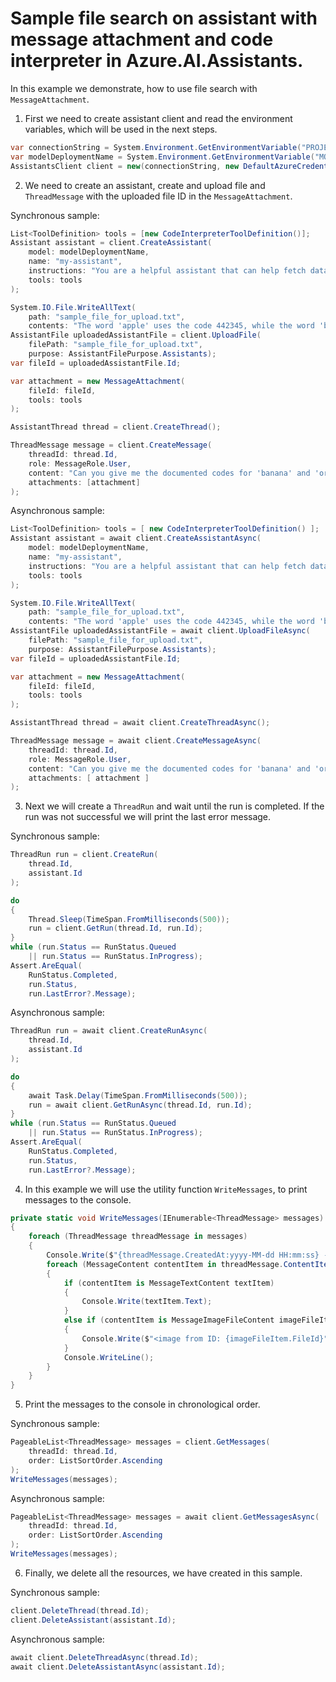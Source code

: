 # Sample file search on assistant with message attachment and code interpreter in Azure.AI.Assistants.

In this example we demonstrate, how to use file search with `MessageAttachment`.

1. First we need to create assistant client and read the environment variables, which will be used in the next steps.
```C# Snippet:AssistantsCodeInterpreterFileAttachment_CreateClient
var connectionString = System.Environment.GetEnvironmentVariable("PROJECT_CONNECTION_STRING");
var modelDeploymentName = System.Environment.GetEnvironmentVariable("MODEL_DEPLOYMENT_NAME");
AssistantsClient client = new(connectionString, new DefaultAzureCredential());
```

2. We need to create an assistant, create and upload file and `ThreadMessage` with the uploaded file ID in the `MessageAttachment`.

Synchronous sample:
```C# Snippet:AssistantsCreateAgentWithInterpreterToolSync
List<ToolDefinition> tools = [new CodeInterpreterToolDefinition()];
Assistant assistant = client.CreateAssistant(
    model: modelDeploymentName,
    name: "my-assistant",
    instructions: "You are a helpful assistant that can help fetch data from files you know about.",
    tools: tools
);

System.IO.File.WriteAllText(
    path: "sample_file_for_upload.txt",
    contents: "The word 'apple' uses the code 442345, while the word 'banana' uses the code 673457.");
AssistantFile uploadedAssistantFile = client.UploadFile(
    filePath: "sample_file_for_upload.txt",
    purpose: AssistantFilePurpose.Assistants);
var fileId = uploadedAssistantFile.Id;

var attachment = new MessageAttachment(
    fileId: fileId,
    tools: tools
);

AssistantThread thread = client.CreateThread();

ThreadMessage message = client.CreateMessage(
    threadId: thread.Id,
    role: MessageRole.User,
    content: "Can you give me the documented codes for 'banana' and 'orange'?",
    attachments: [attachment]
);
```

Asynchronous sample:
```C# Snippet:AssistantsCreateAgentWithInterpreterTool
List<ToolDefinition> tools = [ new CodeInterpreterToolDefinition() ];
Assistant assistant = await client.CreateAssistantAsync(
    model: modelDeploymentName,
    name: "my-assistant",
    instructions: "You are a helpful assistant that can help fetch data from files you know about.",
    tools: tools
);

System.IO.File.WriteAllText(
    path: "sample_file_for_upload.txt",
    contents: "The word 'apple' uses the code 442345, while the word 'banana' uses the code 673457.");
AssistantFile uploadedAssistantFile = await client.UploadFileAsync(
    filePath: "sample_file_for_upload.txt",
    purpose: AssistantFilePurpose.Assistants);
var fileId = uploadedAssistantFile.Id;

var attachment = new MessageAttachment(
    fileId: fileId,
    tools: tools
);

AssistantThread thread = await client.CreateThreadAsync();

ThreadMessage message = await client.CreateMessageAsync(
    threadId: thread.Id,
    role: MessageRole.User,
    content: "Can you give me the documented codes for 'banana' and 'orange'?",
    attachments: [ attachment ]
);
```

3. Next we will create a `ThreadRun` and wait until the run is completed. If the run was not successful we will print the last error message.

Synchronous sample:
```C# Snippet:AssistantsCodeInterpreterFileAttachmentSync_CreateRun
ThreadRun run = client.CreateRun(
    thread.Id,
    assistant.Id
);

do
{
    Thread.Sleep(TimeSpan.FromMilliseconds(500));
    run = client.GetRun(thread.Id, run.Id);
}
while (run.Status == RunStatus.Queued
    || run.Status == RunStatus.InProgress);
Assert.AreEqual(
    RunStatus.Completed,
    run.Status,
    run.LastError?.Message);
```

Asynchronous sample:
```C# Snippet:AssistantsCodeInterpreterFileAttachment_CreateRun
ThreadRun run = await client.CreateRunAsync(
    thread.Id,
    assistant.Id
);

do
{
    await Task.Delay(TimeSpan.FromMilliseconds(500));
    run = await client.GetRunAsync(thread.Id, run.Id);
}
while (run.Status == RunStatus.Queued
    || run.Status == RunStatus.InProgress);
Assert.AreEqual(
    RunStatus.Completed,
    run.Status,
    run.LastError?.Message);
```

4. In this example we will use the utility function `WriteMessages`, to print messages to the console.
```C# Snippet:AssistantsCodeInterpreterFileAttachment_Print
private static void WriteMessages(IEnumerable<ThreadMessage> messages)
{
    foreach (ThreadMessage threadMessage in messages)
    {
        Console.Write($"{threadMessage.CreatedAt:yyyy-MM-dd HH:mm:ss} - {threadMessage.Role,10}: ");
        foreach (MessageContent contentItem in threadMessage.ContentItems)
        {
            if (contentItem is MessageTextContent textItem)
            {
                Console.Write(textItem.Text);
            }
            else if (contentItem is MessageImageFileContent imageFileItem)
            {
                Console.Write($"<image from ID: {imageFileItem.FileId}");
            }
            Console.WriteLine();
        }
    }
}
```

5. Print the messages to the console in chronological order.

Synchronous sample:
```C# Snippet:AssistantsCodeInterpreterFileAttachmentSync_PrintMessages
PageableList<ThreadMessage> messages = client.GetMessages(
    threadId: thread.Id,
    order: ListSortOrder.Ascending
);
WriteMessages(messages);
```

Asynchronous sample:
```C# Snippet:AssistantsCodeInterpreterFileAttachment_PrintMessages
PageableList<ThreadMessage> messages = await client.GetMessagesAsync(
    threadId: thread.Id,
    order: ListSortOrder.Ascending
);
WriteMessages(messages);
```

6. Finally, we delete all the resources, we have created in this sample.

Synchronous sample:
```C# Snippet:AssistantsCodeInterpreterFileAttachmentSync_Cleanup
client.DeleteThread(thread.Id);
client.DeleteAssistant(assistant.Id);
```

Asynchronous sample:
```C# Snippet:AssistantsCodeInterpreterFileAttachment_Cleanup
await client.DeleteThreadAsync(thread.Id);
await client.DeleteAssistantAsync(assistant.Id);
```
